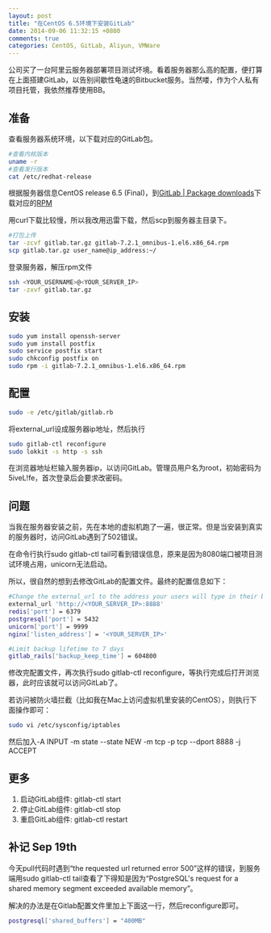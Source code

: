 ```yaml
---
layout: post
title: "在CentOS 6.5环境下安装GitLab"
date: 2014-09-06 11:32:15 +0800
comments: true
categories: CentOS, GitLab, Aliyun, VMWare
---
```

公司买了一台阿里云服务器部署项目测试坏境。看着服务器那么高的配置，便打算在上面搭建GitLab，以告别间歇性龟速的Bitbucket服务。当然喽，作为个人私有项目托管，我依然推荐使用BB。

<!--more-->

## 准备
查看服务器系统环境，以下载对应的GitLab包。
```sh
#查看内核版本
uname -r
#查看发行版本
cat /etc/redhat-release
```

根据服务器信息CentOS release 6.5 (Final)，到[GitLab | Package downloads](https://about.gitlab.com/downloads/)下载对应的[RPM](https://downloads-packages.s3.amazonaws.com/centos-6.5/gitlab-7.2.1_omnibus-1.el6.x86_64.rpm)

用curl下载比较慢，所以我改用迅雷下载，然后scp到服务器主目录下。
```sh
#打包上传
tar -zcvf gitlab.tar.gz gitlab-7.2.1_omnibus-1.el6.x86_64.rpm
scp gitlab.tar.gz user_name@ip_address:~/
```

登录服务器，解压rpm文件
```sh
ssh <YOUR_USERNAME>@<YOUR_SERVER_IP>
tar -zxvf gitlab.tar.gz
```

## 安装
```sh
sudo yum install openssh-server
sudo yum install postfix
sudo service postfix start
sudo chkconfig postfix on
sudo rpm -i gitlab-7.2.1_omnibus-1.el6.x86_64.rpm
```

## 配置
```sh
sudo -e /etc/gitlab/gitlab.rb
```

将external_url设成服务器ip地址，然后执行
```sh
sudo gitlab-ctl reconfigure
sudo lokkit -s http -s ssh
```

在浏览器地址栏输入服务器ip，以访问GitLab。管理员用户名为root，初始密码为5iveL!fe，首次登录后会要求改密码。

## 问题
当我在服务器安装之前，先在本地的虚拟机跑了一遍，很正常。但是当安装到真实的服务器时，访问GitLab遇到了502错误。

在命令行执行sudo gitlab-ctl tail可看到错误信息，原来是因为8080端口被项目测试环境占用，unicorn无法启动。

所以，很自然的想到去修改GitLab的配置文件。最终的配置信息如下：
```sh
#Change the external_url to the address your users will type in their browser
external_url 'http://<YOUR_SERVER_IP>:8888'
redis['port'] = 6379
postgresql['port'] = 5432
unicorn['port'] = 9999
nginx['listen_address'] = '<YOUR_SERVER_IP>'

#Limit backup lifetime to 7 days
gitlab_rails['backup_keep_time'] = 604800
```

修改完配置文件，再次执行sudo gitlab-ctl reconfigure，等执行完成后打开浏览器，此时应该就可以访问GitLab了。

若访问被防火墙拦截（比如我在Mac上访问虚拟机里安装的CentOS），则执行下面操作即可：
```sh
sudo vi /etc/sysconfig/iptables
```

然后加入-A INPUT -m state --state NEW -m tcp -p tcp --dport 8888 -j ACCEPT

## 更多
1. 启动GitLab组件: gitlab-ctl start
2. 停止GitLab组件: gitlab-ctl stop
3. 重启GitLab组件: gitlab-ctl restart

## 补记 Sep 19th
今天pull代码时遇到“the requested url returned error 500”这样的错误，到服务端用sudo gitlab-ctl tail查看了下得知是因为“PostgreSQL's request for a shared memory segment exceeded available memory”。

解决的办法是在Gitlab配置文件里加上下面这一行，然后reconfigure即可。
```sh
postgresql['shared_buffers'] = "400MB"
```

